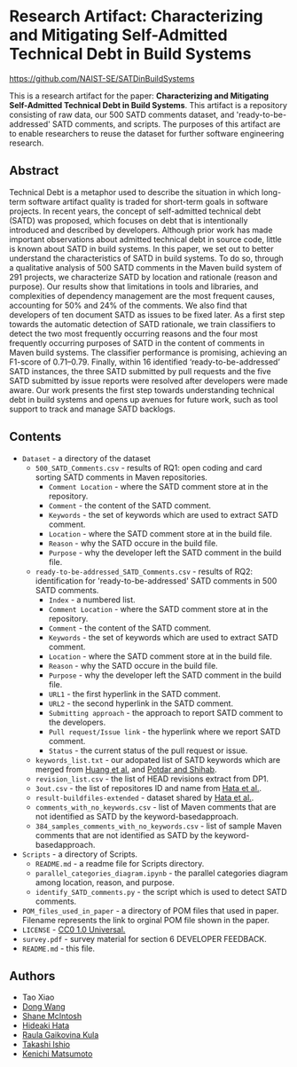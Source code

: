 # Research Artifact: Characterizing and Mitigating Self-Admitted Technical Debt in Build Systems

https://github.com/NAIST-SE/SATDinBuildSystems

This is a research artifact for the paper: **Characterizing and Mitigating Self-Admitted Technical Debt in Build Systems**. This artifact is a repository consisting of raw data, our 500 SATD comments dataset, and 'ready-to-be-addressed' SATD comments, and scripts. The purposes of this artifact are to enable researchers to reuse the dataset for further software engineering research.


## Abstract
Technical Debt is a metaphor used to describe the situation in which long-term software artifact quality is traded for short-term goals in software projects. In recent years, the concept of self-admitted technical debt (SATD) was proposed, which focuses on debt that is intentionally introduced and described by developers. Although prior work has made important observations about admitted technical debt in source code, little is known about SATD in build systems. In this paper, we set out to better understand the characteristics of SATD in build systems. To do so, through a qualitative analysis of 500 SATD comments in the Maven build system of 291 projects, we characterize SATD by location and rationale (reason and purpose). Our results show that limitations in tools and libraries, and complexities of dependency management are the most frequent causes, accounting for 50% and 24% of the comments. We also find that developers of ten document SATD as issues to be fixed later. As a first step towards the automatic detection of SATD rationale, we train classifiers to detect the two most frequently occurring reasons and the four most frequently occurring purposes of SATD in the content of comments in Maven build systems. The classifier performance is promising, achieving an F1-score of 0.71–0.79. Finally, within 16 identified ‘ready-to-be-addressed’ SATD instances, the three SATD submitted by pull requests and the five SATD submitted by issue reports were resolved after developers were made aware. Our work presents the first step towards understanding technical debt in build systems and opens up avenues for future work, such as tool support to track and manage SATD backlogs.

## Contents
* `Dataset` - a directory of the dataset
	* `500_SATD_Comments.csv` - results of RQ1: open coding and card sorting SATD comments in Maven repositories.
		* `Comment Location` - where the SATD comment store at in the repository.
		* `Comment` - the content of the SATD comment.
		* `Keywords` - the set of keywords which are used to extract SATD comment.
		* `Location` - where the SATD comment store at in the build file.
		* `Reason` - why the SATD occure in the build file.
		* `Purpose` - why the developer left the SATD comment in the build file.
	* `ready-to-be-addressed_SATD_Comments.csv` - results of RQ2: identification for 'ready-to-be-addressed' SATD comments in 500 SATD comments.
		* `Index` - a numbered list.
		* `Comment Location` - where the SATD comment store at in the repository.
		* `Comment` - the content of the SATD comment.
		* `Keywords` - the set of keywords which are used to extract SATD comment.
		* `Location` - where the SATD comment store at in the build file.
		* `Reason` - why the SATD occure in the build file.
		* `Purpose` - why the developer left the SATD comment in the build file.
		* `URL1` - the first hyperlink in the SATD comment.
		* `URL2` - the second hyperlink in the SATD comment.
		* `Submitting approach` - the approach to report SATD comment to the developers.
		* `Pull request/Issue link` - the hyperlink where we report SATD comment.
		* `Status` - the current status of the pull request or issue.
	* `keywords_list.txt` - our adopated list of SATD keywords which are merged from [Huang et al.](https://doi.org/10.1007/s10664-017-9522-4) and [Potdar and Shihab](10.1109/ICSME.2014.31).
	* `revision_list.csv` - the list of HEAD revisions extract from DP1.
	* `3out.csv` - the list of repositores ID and name from [Hata et al.](10.1109/ICSE.2019.00123).
	* `result-buildfiles-extended` - dataset shared by [Hata et al.](10.1109/ICSE.2019.00123).
	* `comments_with_no_keywords.csv` - list of Maven comments that are not identified as SATD by the keyword-basedapproach.
	* `384_samples_comments_with_no_keywords.csv` - list of sample Maven comments that are not identified as SATD by the keyword-basedapproach.
* `Scripts` - a directory of Scripts.
	* `README.md` - a readme file for Scripts directory.
	* `parallel_categories_diagram.ipynb` - the parallel categories diagram among location, reason, and purpose.
	* `identify_SATD_comments.py` - the script which is used to detect SATD comments.
* `POM_files_used_in_paper` - a directory of POM files that used in paper. Filename represents the link to orginal POM file shown in the paper.
* `LICENSE` - [CC0 1.0 Universal.](https://creativecommons.org/publicdomain/zero/1.0/)
* `survey.pdf` - survey material for section 6 DEVELOPER FEEDBACK.
* `README.md` - this file.
## Authors
- Tao Xiao
- [Dong Wang](https://dong-w.github.io/)
- [Shane McIntosh](http://shanemcintosh.org/)
- [Hideaki Hata](https://hideakihata.github.io/)
- [Raula Gaikovina Kula](https://raux.github.io/)
- [Takashi Ishio](https://takashi-ishio.github.io/)
- [Kenichi Matsumoto](https://matsumotokenichi.github.io/)
